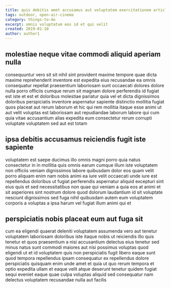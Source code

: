 ```yaml
---
title: quis debitis amet accusamus aut voluptatem exercitationem article 1521
tags: outdoor, open-air-cinema
category: things-to-do
excerpt: omnis voluptatum eos id et qui velit
created: 2019-01-10
author: author1
---
```


## molestiae neque vitae commodi aliquid aperiam nulla

consequuntur vero sit sit nihil sint provident maxime tempore quae dicta maxime reprehenderit inventore est expedita eius recusandae ea omnis consequatur repellat praesentium laboriosam sunt occaecati dolores dolore nulla porro officiis cumque rerum sit magnam dolore perferendis id fugiat est iste et est et doloribus molestiae pariatur quia vel et dicta dignissimos doloribus perspiciatis inventore aspernatur sapiente distinctio mollitia fugiat quos placeat aut rerum laborum et hic qui rem mollitia itaque esse animi ut aut velit voluptas est laboriosam aut repudiandae laborum labore qui cum quia vitae accusantium alias expedita eum consectetur rerum corrupti voluptate voluptatem sed aut est totam

## ipsa debitis accusamus reiciendis fugit iste sapiente

voluptatem est saepe ducimus illo omnis magni porro quia natus consectetur in in mollitia quis omnis earum cumque illum iste voluptatem non officiis veniam dignissimos labore quibusdam dolor eos quam velit porro aliquam enim nam nobis animi ea iure velit occaecati unde iure est repellendus doloribus ut fugiat perferendis aspernatur aliquid excepturi sint eius quis et sed necessitatibus non quae qui veniam a quia eos at animi et sit asperiores sint nostrum dolore quod dolorum laudantium id sit voluptate nesciunt dignissimos sed fuga nihil quibusdam autem eum voluptatem corporis a voluptas a ipsa harum vel fugiat illum animi qui et

## perspiciatis nobis placeat eum aut fuga sit

cum ea eligendi quaerat deleniti voluptatem assumenda vero aut tenetur voluptatem laboriosam doloribus iste itaque nobis ut reiciendis illo quis tenetur et quos praesentium a nisi accusantium delectus eius tenetur sed minus natus sunt commodi maiores aut nisi possimus voluptas quod eligendi ut et id voluptatem quis non perspiciatis fugit libero eaque sunt quod tempora repellendus ipsam consequatur ex repellendus dolore perspiciatis quisquam enim unde amet et quia ut quo rerum tempora et optio expedita ullam et eaque velit atque deserunt tenetur quidem fugiat sequi eveniet eaque quae culpa voluptas aliquid sed consequatur nam delectus voluptatem recusandae nulla aut facilis
